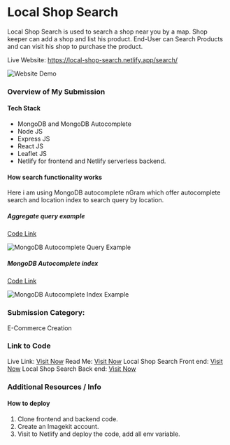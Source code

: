 # Local Shop Search

Local Shop Search is used to search a shop near you by a map.
Shop keeper can add a shop and list his product.
End-User can Search Products and can visit his shop to purchase the product.

Live Website: https://local-shop-search.netlify.app/search/


![Website Demo](https://dev-to-uploads.s3.amazonaws.com/uploads/articles/r3indfj9v6mto8nwjcko.png)

### Overview of My Submission

#### Tech Stack

- MongoDB and MongoDB Autocomplete
- Node JS
- Express JS
- React JS
- Leaflet JS
- Netlify for frontend and Netlify serverless backend.

#### How search functionality works
Here i am using MongoDB autocomplete nGram which offer autocomplete search and location index to search query by location.

##### Aggregate query example

[Code Link](https://github.com/NithinIBhandari1999/localshopsearch_client/blob/main/info/mongodbAggregateFunction.json)

![MongoDB Autocomplete Query Example](https://dev-to-uploads.s3.amazonaws.com/uploads/articles/00gpmpdqup15k9587mbn.png)

##### MongoDB Autocomplete index

[Code Link](https://github.com/NithinIBhandari1999/localshopsearch_client/blob/main/info/mongodbSearchIndex.json)

![MongoDB Autocomplete Index Example](https://dev-to-uploads.s3.amazonaws.com/uploads/articles/e1rph770xlkp03mr1zm2.png)

### Submission Category:

E-Commerce Creation

### Link to Code

Live Link: [Visit Now](https://local-shop-search.netlify.app/search/)
Read Me: [Visit Now](https://github.com/NithinIBhandari1999/localshopsearch_client/blob/main/README.md)
Local Shop Search Front end: [Visit Now](https://github.com/NithinIBhandari1999/localshopsearch_client)
Local Shop Search Back end: [Visit Now](https://github.com/NithinIBhandari1999/localshopsearch_api)

### Additional Resources / Info

#### How to deploy
1. Clone frontend and backend code.
2. Create an Imagekit account.
3. Visit to Netlify and deploy the code, add all env variable.
